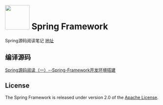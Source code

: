 # <img src="src/docs/asciidoc/images/spring-framework.png" width="80" height="80"> Spring Framework

Spring源码阅读笔记 [地址](https://www.spring-boot.cn) 

## 编译源码

 [Spring源码阅读（一）--Spring-Framework开发环境搭建](https://www.spring-boot.cn/archives/spring-1)

## License

The Spring Framework is released under version 2.0 of the [Apache License](https://www.apache.org/licenses/LICENSE-2.0).
